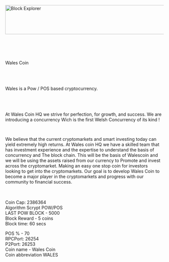 <a href="https://cooltext.com"><img src="https://images.cooltext.com/5046227.png" width="513" height="93" alt="Block Explorer" /></a>

<br>
<br>
<br>
<br>
Wales Coin<br>
<br>
<br>
<br>


Wales is a Pow / POS based cryptocurrency.<br>
<br>
<br>
<br>



 At Wales Coin HQ we strive for perfection, for growth, and success. We are introducing a concurrency  Wich is the first  Welsh Concurrency of its kind !<br>

 <br>

We believe that the current cryptomarkets  and smart investing today can yield extremely high returns. At Wales coin HQ we have a skilled team that has investment experience and the expertise to understand the basis of concurrency and The block chain. This will be the basis of Walescoin and we will be using the assets raised from our currency to Promote and invest across the cryptomarket. Making an easy one stop coin for investors looking to get into the cryptomarkets.  Our goal is to develop Wales Coin  to become a major player in the cryptomarkets and progress with our community to financial success. <br>
<br>
<br>


Coin Cap: 2386364<br>
Algorithm Scrypt POW/POS<br>
LAST POW  BLOCK - 5000<br>
Block Reward - 5 coins<br>
Block time: 60 secs<br>

POS % - 70<br>
RPCPort: 26254<br>
P2Port: 26253<br>
Coin name - Wales Coin<br>
Coin abbreviation WALES<br>
